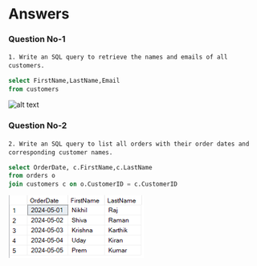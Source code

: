 # Answers

### Question No-1

`1. Write an SQL query to retrieve the names and emails of all customers.
`

```sql
select FirstName,LastName,Email
from customers
```

![alt text](q-1and.png)

### Question No-2

`2. Write an SQL query to list all orders with their order dates and corresponding customer names.
`

```sql
select OrderDate, c.FirstName,c.LastName
from orders o
join customers c on o.CustomerID = c.CustomerID
```

![alt text](q-2ans.png)

